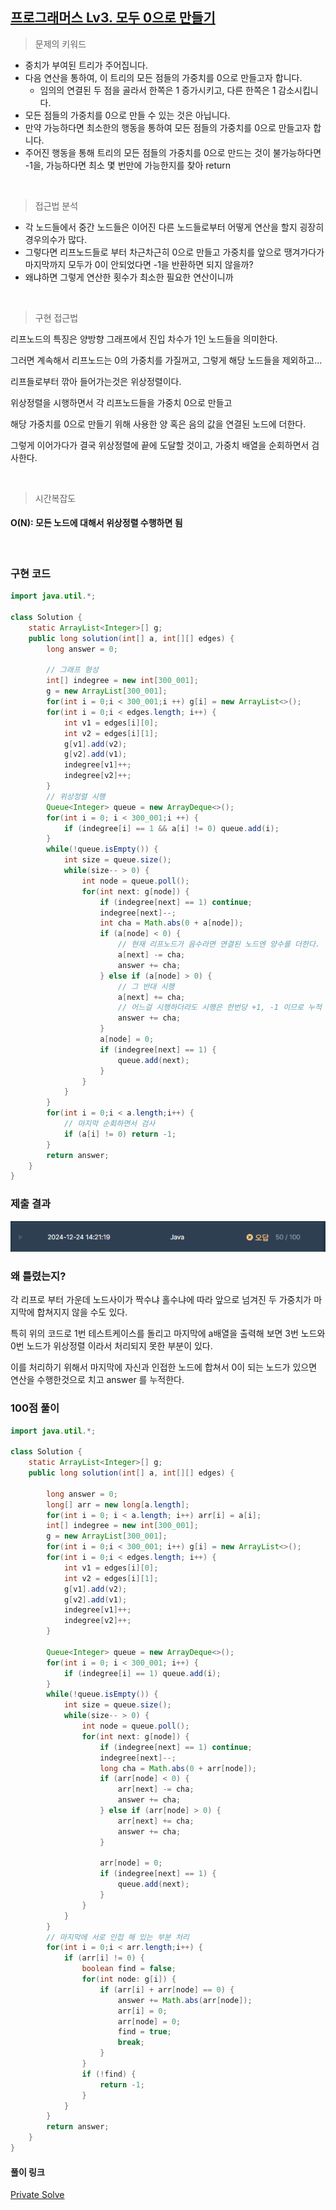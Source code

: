 ## [프로그래머스 Lv3. 모두 0으로 만들기](https://school.programmers.co.kr/learn/courses/30/lessons/76503)

> 문제의 키워드

- 중치가 부여된 트리가 주어집니다.
- 다음 연산을 통하여, 이 트리의 모든 점들의 가중치를 0으로 만들고자 합니다.
    - 임의의 연결된 두 점을 골라서 한쪽은 1 증가시키고, 다른 한쪽은 1 감소시킵니다.
- 모든 점들의 가중치를 0으로 만들 수 있는 것은 아닙니다. 
- 만약 가능하다면 최소한의 행동을 통하여 모든 점들의 가중치를 0으로 만들고자 합니다.
- 주어진 행동을 통해 트리의 모든 점들의 가중치를 0으로 만드는 것이 불가능하다면 -1을, 가능하다면 최소 몇 번만에 가능한지를 찾아 return
<br/>

> 접근법 분석

- 각 노드들에서 중간 노드들은 이어진 다른 노드들로부터 어떻게 연산을 할지 굉장히 경우의수가 많다.
- 그렇다면 리프노드들로 부터 차근차근히 0으로 만들고 가중치를 앞으로 땡겨가다가 마지막까지 모두가 0이 안되었다면 -1을 반환하면 되지 않을까?
- 왜냐하면 그렇게 연산한 횟수가 최소한 필요한 연산이니까

<br/>

> 구현 접근법

리프노드의 특징은 양방향 그래프에서 진입 차수가 1인 노드들을 의미한다.

그러면 계속해서 리프노드는 0의 가중치를 가질꺼고, 그렇게 해당 노드들을 제외하고...

리프들로부터 깎아 들어가는것은 위상정렬이다.

위상정렬을 시행하면서 각 리프노드들을 가중치 0으로 만들고 

해당 가중치를 0으로 만들기 위해 사용한 양 혹은 음의 값을 연결된 노드에 더한다.

그렇게 이어가다가 결국 위상정렬에 끝에 도달할 것이고, 가중치 배열을 순회하면서 검사한다.

<br/>

> 시간복잡도

#### O(N): 모든 노드에 대해서 위상정렬 수행하면 됨

<br/>

### 구현 코드

```java
import java.util.*;

class Solution {
    static ArrayList<Integer>[] g;
    public long solution(int[] a, int[][] edges) {
        long answer = 0;

        // 그래프 형성
        int[] indegree = new int[300_001];
        g = new ArrayList[300_001];
        for(int i = 0;i < 300_001;i ++) g[i] = new ArrayList<>();
        for(int i = 0;i < edges.length; i++) {
            int v1 = edges[i][0];
            int v2 = edges[i][1];
            g[v1].add(v2);
            g[v2].add(v1);
            indegree[v1]++;
            indegree[v2]++;
        }
        // 위상정렬 시행
        Queue<Integer> queue = new ArrayDeque<>();
        for(int i = 0; i < 300_001;i ++) {
            if (indegree[i] == 1 && a[i] != 0) queue.add(i);
        }
        while(!queue.isEmpty()) {
            int size = queue.size();
            while(size-- > 0) {
                int node = queue.poll();
                for(int next: g[node]) {
                    if (indegree[next] == 1) continue;
                    indegree[next]--;
                    int cha = Math.abs(0 + a[node]);
                    if (a[node] < 0) {
                        // 현재 리프노드가 음수라면 연결된 노드엔 양수를 더한다.
                        a[next] -= cha;
                        answer += cha;
                    } else if (a[node] > 0) {
                        // 그 반대 시행
                        a[next] += cha;
                        // 어느걸 시행하더라도 시행은 한번당 +1, -1 이므로 누적
                        answer += cha;
                    } 
                    a[node] = 0;
                    if (indegree[next] == 1) {
                        queue.add(next);
                    }
                }
            }
        }
        for(int i = 0;i < a.length;i++) {
            // 마지막 순회하면서 검사
            if (a[i] != 0) return -1;
        }
        return answer;
    }
}
```

### 제출 결과

<img src="./wrong_answer.png"/>

### 왜 틀렸는지?

각 리프로 부터 가운데 노드사이가 짝수냐 홀수냐에 따라 앞으로 넘겨진 두 가중치가 마지막에 합쳐지지 않을 수도 있다.

특히 위의 코드로 1번 테스트케이스를 돌리고 마지막에 a배열을 출력해 보면 3번 노드와 0번 노드가 위상정렬 이라서 처리되지 못한 부분이 있다.

이를 처리하기 위해서 마지막에 자신과 인접한 노드에 합쳐서 0이 되는 노드가 있으면 연산을 수행한것으로 치고 answer 를 누적한다.

### 100점 풀이

```java
import java.util.*;

class Solution {
    static ArrayList<Integer>[] g;
    public long solution(int[] a, int[][] edges) {
        
        long answer = 0;
        long[] arr = new long[a.length];
        for(int i = 0; i < a.length; i++) arr[i] = a[i];
        int[] indegree = new int[300_001];
        g = new ArrayList[300_001];
        for(int i = 0;i < 300_001; i++) g[i] = new ArrayList<>();
        for(int i = 0;i < edges.length; i++) {
            int v1 = edges[i][0];
            int v2 = edges[i][1];
            g[v1].add(v2);
            g[v2].add(v1);
            indegree[v1]++;
            indegree[v2]++;
        }
        
        Queue<Integer> queue = new ArrayDeque<>();
        for(int i = 0; i < 300_001; i++) {
            if (indegree[i] == 1) queue.add(i);
        }
        while(!queue.isEmpty()) {
            int size = queue.size();
            while(size-- > 0) {
                int node = queue.poll();
                for(int next: g[node]) {
                    if (indegree[next] == 1) continue;
                    indegree[next]--;
                    long cha = Math.abs(0 + arr[node]);
                    if (arr[node] < 0) {
                        arr[next] -= cha;
                        answer += cha;
                    } else if (arr[node] > 0) {
                        arr[next] += cha;
                        answer += cha;
                    } 
                    
                    arr[node] = 0;
                    if (indegree[next] == 1) {
                        queue.add(next);
                    }
                }
            }
        }
        // 마지막에 서로 인접 해 있는 부분 처리
        for(int i = 0;i < arr.length;i++) {
            if (arr[i] != 0) {
                boolean find = false;
                for(int node: g[i]) {
                    if (arr[i] + arr[node] == 0) {
                        answer += Math.abs(arr[node]);
                        arr[i] = 0;
                        arr[node] = 0;
                        find = true;
                        break;
                    }
                }
                if (!find) {
                    return -1;
                }
            }
        }
        return answer;
    }
}
```

#### 풀이 링크

[Private Solve](https://github.com/The-Four-Error-Pickers/Algorithm-Study/tree/main/Private%20Solve/76503.%20%EB%AA%A8%EB%91%90%200%EC%9C%BC%EB%A1%9C%20%EB%A7%8C%EB%93%A4%EA%B8%B0/HaeChang/2024-12-24T144148)

